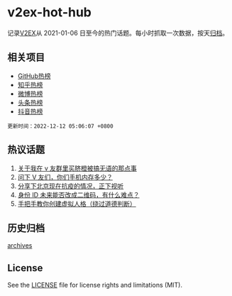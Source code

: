 # v2ex-hot-hub

 记录[V2EX](https://www.v2ex.com/)从 2021-01-06 日至今的热门话题。每小时抓取一次数据，按天[归档](archives)。
 
 ## 相关项目

- [GitHub热榜](https://github.com/lonnyzhang423/github-hot-hub)
- [知乎热榜](https://github.com/lonnyzhang423/zhihu-hot-hub)
- [微博热榜](https://github.com/lonnyzhang423/weibo-hot-hub)
- [头条热榜](https://github.com/lonnyzhang423/toutiao-hot-hub)
- [抖音热榜](https://github.com/lonnyzhang423/douyin-hot-hub)


 `更新时间：2022-12-12 05:06:07 +0800`

## 热议话题

1. [关于我在 v 友群里买脐橙被搞无语的那点事](https://www.v2ex.com/t/901685)
1. [问下 V 友们，你们手机内存多少？](https://www.v2ex.com/t/901660)
1. [分享下北京现在抗疫的情况，正下视听](https://www.v2ex.com/t/901716)
1. [身份 ID 未来能否改成二维码，有什么难点？](https://www.v2ex.com/t/901663)
1. [手把手教你创建虚拟人格（绕过道德判断）](https://www.v2ex.com/t/901760)

## 历史归档

[archives](archives)

## License

See the [LICENSE](LICENSE) file for license rights and limitations (MIT).
